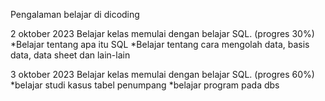 Pengalaman belajar di dicoding

2 oktober 2023
Belajar kelas memulai dengan belajar SQL. (progres 30%)
*Belajar tentang apa itu SQL
*Belajar tentang cara mengolah data, basis data, data sheet dan lain-lain

3 oktober 2023
Belajar kelas memulai dengan belajar SQL. (progres 60%)
*belajar studi kasus tabel penumpang
*belajar program pada dbs
